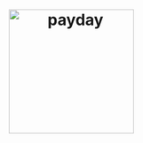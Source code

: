 
<h1 align="center">
	<img width="225" src="https://cdn.rawgit.com/cannap/PayDay/4053481d/media/payday.png" alt="payday">
</h1>